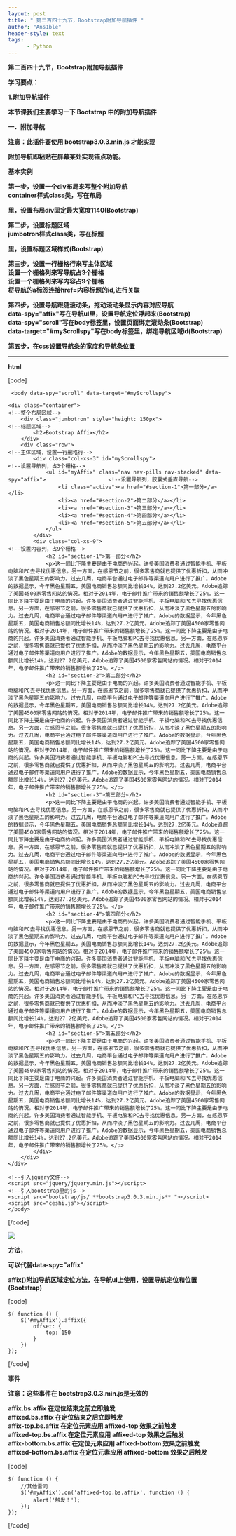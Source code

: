 ```yaml
---
layout: post
title: " 第二百四十九节，Bootstrap附加导航插件 "
author: "Ans1ble"
header-style: text
tags:
      - Python
---
```


**第二百四十九节，Bootstrap附加导航插件**



**学习要点：**

**1.附加导航插件**



**本节课我们主要学习一下 Bootstrap 中的附加导航插件**



**一．附加导航**

**注意：此插件要使用  bootstrap3.0.3.min.js 才能实现**

**附加导航即粘贴在屏幕某处实现锚点功能。**

**基本实例**



**第一步，设置一个div布局来写整个附加导航**  
 **container样式class类，写在布局 <div>里，设置布局div固定最大宽度1140(Bootstrap)**





**第二步，设置标题区域**  
 **jumbotron样式class类，写在标题 <div>里，设置标题区域样式(Bootstrap)**





**第三步，设置一行栅格行来写主体区域**  
 **设置一个栅格列来写导航占3个栅格**  
 **设置一个栅格列来写内容占9个栅格**  
 **将导航的a标签连接href=内容标题的id,进行关联**





**第四步，设置导航跟随滚动条，拖动滚动条显示内容对应导航**  
 **data-spy="affix"写在导航ul里，设置导航定位浮起来(Bootstrap)**  
 **data-spy="scroll"写在body标签里，设置页面绑定滚动条(Bootstrap)**  
 **data-target="#myScrollspy"写在body标签里，绑定导航区域id(Bootstrap)**





**第五步，在css设置导航条的宽度和导航条位置**

** **

**html**

[code]

     <body data-spy="scroll" data-target="#myScrollspy">
    
    <div class="container">                                                                             <!--整个布局区域-->
        <div class="jumbotron" style="height: 150px">                                                   <!--标题区域-->
            <h2>Bootstrap Affix</h2>
        </div>
        <div class="row">                                                                               <!--主体区域，设置一行删格行-->
            <div class="col-xs-3" id="myScrollspy">                                                     <!--设置导航列，占3个栅格-->
                <ul id="myAffix" class="nav nav-pills nav-stacked" data-spy="affix">                    <!--设置导航列，胶囊式垂直导航-->
                    <li class="active"><a href="#section-1">第一部分</a></li>
                    <li><a href="#section-2">第二部分</a></li>
                    <li><a href="#section-3">第三部分</a></li>
                    <li><a href="#section-4">第四部分</a></li>
                    <li><a href="#section-5">第五部分</a></li>
                </ul>
            </div>
            <div class="col-xs-9">                                              <!--设置内容列，占9个栅格-->
                <h2 id="section-1">第一部分</h2>
                <p>这一同比下降主要是由于电商的兴起。许多美国消费者通过智能手机、平板电脑和PC去寻找优惠信息。另一方面，在感恩节之前，很多零售商就已提供了优惠折扣，从而冲淡了黑色星期五的影响力。过去几周，电商平台通过电子邮件等渠道向用户进行了推广。Adobe的数据显示，今年黑色星期五，美国电商销售总额同比增长14%，达到27.2亿美元。Adobe追踪了美国4500家零售网站的情况。相对于2014年，电子邮件推广带来的销售额增长了25%。这一同比下降主要是由于电商的兴起。许多美国消费者通过智能手机、平板电脑和PC去寻找优惠信息。另一方面，在感恩节之前，很多零售商就已提供了优惠折扣，从而冲淡了黑色星期五的影响力。过去几周，电商平台通过电子邮件等渠道向用户进行了推广。Adobe的数据显示，今年黑色星期五，美国电商销售总额同比增长14%，达到27.2亿美元。Adobe追踪了美国4500家零售网站的情况。相对于2014年，电子邮件推广带来的销售额增长了25%。这一同比下降主要是由于电商的兴起。许多美国消费者通过智能手机、平板电脑和PC去寻找优惠信息。另一方面，在感恩节之前，很多零售商就已提供了优惠折扣，从而冲淡了黑色星期五的影响力。过去几周，电商平台通过电子邮件等渠道向用户进行了推广。Adobe的数据显示，今年黑色星期五，美国电商销售总额同比增长14%，达到27.2亿美元。Adobe追踪了美国4500家零售网站的情况。相对于2014年，电子邮件推广带来的销售额增长了25%。</p>
                <h2 id="section-2">第二部分</h2>
                <p>这一同比下降主要是由于电商的兴起。许多美国消费者通过智能手机、平板电脑和PC去寻找优惠信息。另一方面，在感恩节之前，很多零售商就已提供了优惠折扣，从而冲淡了黑色星期五的影响力。过去几周，电商平台通过电子邮件等渠道向用户进行了推广。Adobe的数据显示，今年黑色星期五，美国电商销售总额同比增长14%，达到27.2亿美元。Adobe追踪了美国4500家零售网站的情况。相对于2014年，电子邮件推广带来的销售额增长了25%。这一同比下降主要是由于电商的兴起。许多美国消费者通过智能手机、平板电脑和PC去寻找优惠信息。另一方面，在感恩节之前，很多零售商就已提供了优惠折扣，从而冲淡了黑色星期五的影响力。过去几周，电商平台通过电子邮件等渠道向用户进行了推广。Adobe的数据显示，今年黑色星期五，美国电商销售总额同比增长14%，达到27.2亿美元。Adobe追踪了美国4500家零售网站的情况。相对于2014年，电子邮件推广带来的销售额增长了25%。这一同比下降主要是由于电商的兴起。许多美国消费者通过智能手机、平板电脑和PC去寻找优惠信息。另一方面，在感恩节之前，很多零售商就已提供了优惠折扣，从而冲淡了黑色星期五的影响力。过去几周，电商平台通过电子邮件等渠道向用户进行了推广。Adobe的数据显示，今年黑色星期五，美国电商销售总额同比增长14%，达到27.2亿美元。Adobe追踪了美国4500家零售网站的情况。相对于2014年，电子邮件推广带来的销售额增长了25%。</p>
                <h2 id="section-3">第三部分</h2>
                <p>这一同比下降主要是由于电商的兴起。许多美国消费者通过智能手机、平板电脑和PC去寻找优惠信息。另一方面，在感恩节之前，很多零售商就已提供了优惠折扣，从而冲淡了黑色星期五的影响力。过去几周，电商平台通过电子邮件等渠道向用户进行了推广。Adobe的数据显示，今年黑色星期五，美国电商销售总额同比增长14%，达到27.2亿美元。Adobe追踪了美国4500家零售网站的情况。相对于2014年，电子邮件推广带来的销售额增长了25%。这一同比下降主要是由于电商的兴起。许多美国消费者通过智能手机、平板电脑和PC去寻找优惠信息。另一方面，在感恩节之前，很多零售商就已提供了优惠折扣，从而冲淡了黑色星期五的影响力。过去几周，电商平台通过电子邮件等渠道向用户进行了推广。Adobe的数据显示，今年黑色星期五，美国电商销售总额同比增长14%，达到27.2亿美元。Adobe追踪了美国4500家零售网站的情况。相对于2014年，电子邮件推广带来的销售额增长了25%。这一同比下降主要是由于电商的兴起。许多美国消费者通过智能手机、平板电脑和PC去寻找优惠信息。另一方面，在感恩节之前，很多零售商就已提供了优惠折扣，从而冲淡了黑色星期五的影响力。过去几周，电商平台通过电子邮件等渠道向用户进行了推广。Adobe的数据显示，今年黑色星期五，美国电商销售总额同比增长14%，达到27.2亿美元。Adobe追踪了美国4500家零售网站的情况。相对于2014年，电子邮件推广带来的销售额增长了25%。</p>
                <h2 id="section-4">第四部分</h2>
                <p>这一同比下降主要是由于电商的兴起。许多美国消费者通过智能手机、平板电脑和PC去寻找优惠信息。另一方面，在感恩节之前，很多零售商就已提供了优惠折扣，从而冲淡了黑色星期五的影响力。过去几周，电商平台通过电子邮件等渠道向用户进行了推广。Adobe的数据显示，今年黑色星期五，美国电商销售总额同比增长14%，达到27.2亿美元。Adobe追踪了美国4500家零售网站的情况。相对于2014年，电子邮件推广带来的销售额增长了25%。这一同比下降主要是由于电商的兴起。许多美国消费者通过智能手机、平板电脑和PC去寻找优惠信息。另一方面，在感恩节之前，很多零售商就已提供了优惠折扣，从而冲淡了黑色星期五的影响力。过去几周，电商平台通过电子邮件等渠道向用户进行了推广。Adobe的数据显示，今年黑色星期五，美国电商销售总额同比增长14%，达到27.2亿美元。Adobe追踪了美国4500家零售网站的情况。相对于2014年，电子邮件推广带来的销售额增长了25%。这一同比下降主要是由于电商的兴起。许多美国消费者通过智能手机、平板电脑和PC去寻找优惠信息。另一方面，在感恩节之前，很多零售商就已提供了优惠折扣，从而冲淡了黑色星期五的影响力。过去几周，电商平台通过电子邮件等渠道向用户进行了推广。Adobe的数据显示，今年黑色星期五，美国电商销售总额同比增长14%，达到27.2亿美元。Adobe追踪了美国4500家零售网站的情况。相对于2014年，电子邮件推广带来的销售额增长了25%。</p>
                <h2 id="section-5">第五部分</h2>
                <p>这一同比下降主要是由于电商的兴起。许多美国消费者通过智能手机、平板电脑和PC去寻找优惠信息。另一方面，在感恩节之前，很多零售商就已提供了优惠折扣，从而冲淡了黑色星期五的影响力。过去几周，电商平台通过电子邮件等渠道向用户进行了推广。Adobe的数据显示，今年黑色星期五，美国电商销售总额同比增长14%，达到27.2亿美元。Adobe追踪了美国4500家零售网站的情况。相对于2014年，电子邮件推广带来的销售额增长了25%。这一同比下降主要是由于电商的兴起。许多美国消费者通过智能手机、平板电脑和PC去寻找优惠信息。另一方面，在感恩节之前，很多零售商就已提供了优惠折扣，从而冲淡了黑色星期五的影响力。过去几周，电商平台通过电子邮件等渠道向用户进行了推广。Adobe的数据显示，今年黑色星期五，美国电商销售总额同比增长14%，达到27.2亿美元。Adobe追踪了美国4500家零售网站的情况。相对于2014年，电子邮件推广带来的销售额增长了25%。这一同比下降主要是由于电商的兴起。许多美国消费者通过智能手机、平板电脑和PC去寻找优惠信息。另一方面，在感恩节之前，很多零售商就已提供了优惠折扣，从而冲淡了黑色星期五的影响力。过去几周，电商平台通过电子邮件等渠道向用户进行了推广。Adobe的数据显示，今年黑色星期五，美国电商销售总额同比增长14%，达到27.2亿美元。Adobe追踪了美国4500家零售网站的情况。相对于2014年，电子邮件推广带来的销售额增长了25%。</p>
            </div>
        </div>
    </div>
    
    <!--引入jquery文件-->
    <script src="jquery/jquery.min.js"></script>
    <!--引入bootstrap里的js-->
    <script src="bootstrap/js/ **bootstrap3.0.3.min.js** "></script>
    <script src="ceshi.js"></script>
    </body>
[/code]

![](https://images2015.cnblogs.com/blog/955761/201705/955761-20170505220053507-1934590569.gif)







**方法，**

**可以代替data-spy="affix"**

**affix()附加导航区域定位方法，在导航ul上使用，设置导航定位和位置(Bootstrap)**

[code]

    $( function () {
        $('#myAffix').affix({
            offset: {
                top: 150
            }
        })
    });
[/code]







**事件**

**注意：这些事件在 **bootstrap3.0.3.min.js是无效的****

**affix.bs.affix 在定位结束之前立即触发**  
 **affixed.bs.affix 在定位结束之后立即触发**  
 **affix-top.bs.affix 在定位元素应用 affixed-top 效果之前触发**  
 **affixed-top.bs.affix 在定位元素应用 affixed-top 效果之后触发**  
 **affix-bottom.bs.affix 在定位元素应用 affixed-bottom 效果之前触发**  
 **affixed-bottom.bs.affix 在定位元素应用 affixed-bottom 效果之后触发**

[code]

    $( function () {
        //其他雷同
        $('#myAffix').on('affixed-top.bs.affix', function () {
            alert('触发！');
        });
    });
[/code]



